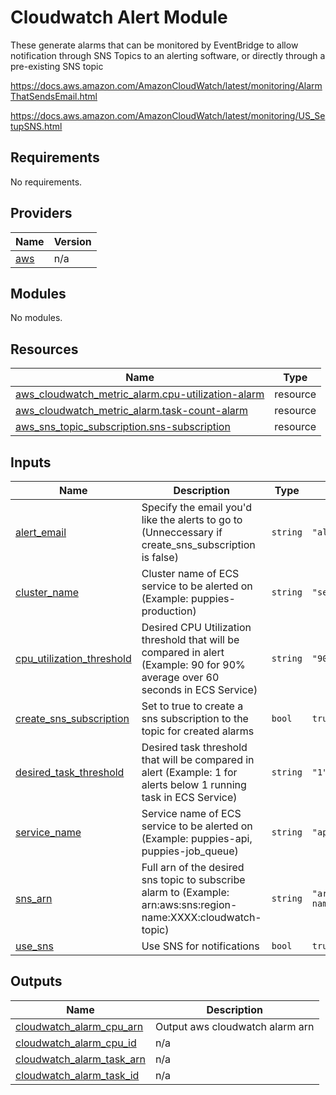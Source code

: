 # Cloudwatch Alert Module

These generate alarms that can be monitored by EventBridge to allow notification through SNS Topics to an alerting software, or directly through a pre-existing SNS topic

https://docs.aws.amazon.com/AmazonCloudWatch/latest/monitoring/AlarmThatSendsEmail.html

https://docs.aws.amazon.com/AmazonCloudWatch/latest/monitoring/US_SetupSNS.html

<!-- BEGIN_TF_DOCS -->
## Requirements

No requirements.

## Providers

| Name | Version |
|------|---------|
| <a name="provider_aws"></a> [aws](#provider\_aws) | n/a |

## Modules

No modules.

## Resources

| Name | Type |
|------|------|
| [aws_cloudwatch_metric_alarm.cpu-utilization-alarm](https://registry.terraform.io/providers/hashicorp/aws/latest/docs/resources/cloudwatch_metric_alarm) | resource |
| [aws_cloudwatch_metric_alarm.task-count-alarm](https://registry.terraform.io/providers/hashicorp/aws/latest/docs/resources/cloudwatch_metric_alarm) | resource |
| [aws_sns_topic_subscription.sns-subscription](https://registry.terraform.io/providers/hashicorp/aws/latest/docs/resources/sns_topic_subscription) | resource |

## Inputs

| Name | Description | Type | Default | Required |
|------|-------------|------|---------|:--------:|
| <a name="input_alert_email"></a> [alert\_email](#input\_alert\_email) | Specify the email you'd like the alerts to go to (Unneccessary if create\_sns\_subscription is false) | `string` | `"alerts@synapsestudios.com"` | no |
| <a name="input_cluster_name"></a> [cluster\_name](#input\_cluster\_name) | Cluster name of ECS service to be alerted on (Example: puppies-production) | `string` | `"service-production"` | no |
| <a name="input_cpu_utilization_threshold"></a> [cpu\_utilization\_threshold](#input\_cpu\_utilization\_threshold) | Desired CPU Utilization threshold that will be compared in alert (Example: 90 for 90% average over 60 seconds in ECS Service) | `string` | `"90"` | no |
| <a name="input_create_sns_subscription"></a> [create\_sns\_subscription](#input\_create\_sns\_subscription) | Set to true to create a sns subscription to the topic for created alarms | `bool` | `true` | no |
| <a name="input_desired_task_threshold"></a> [desired\_task\_threshold](#input\_desired\_task\_threshold) | Desired task threshold that will be compared in alert (Example: 1 for alerts below 1 running task in ECS Service) | `string` | `"1"` | no |
| <a name="input_service_name"></a> [service\_name](#input\_service\_name) | Service name of ECS service to be alerted on (Example: puppies-api, puppies-job\_queue) | `string` | `"appname-api"` | no |
| <a name="input_sns_arn"></a> [sns\_arn](#input\_sns\_arn) | Full arn of the desired sns topic to subscribe alarm to (Example: arn:aws:sns:region-name:XXXX:cloudwatch-topic) | `string` | `"arn:aws:sns:region-name:XXXX:cloudwatch-topic"` | no |
| <a name="input_use_sns"></a> [use\_sns](#input\_use\_sns) | Use SNS for notifications | `bool` | `true` | no |

## Outputs

| Name | Description |
|------|-------------|
| <a name="output_cloudwatch_alarm_cpu_arn"></a> [cloudwatch\_alarm\_cpu\_arn](#output\_cloudwatch\_alarm\_cpu\_arn) | Output aws cloudwatch alarm arn |
| <a name="output_cloudwatch_alarm_cpu_id"></a> [cloudwatch\_alarm\_cpu\_id](#output\_cloudwatch\_alarm\_cpu\_id) | n/a |
| <a name="output_cloudwatch_alarm_task_arn"></a> [cloudwatch\_alarm\_task\_arn](#output\_cloudwatch\_alarm\_task\_arn) | n/a |
| <a name="output_cloudwatch_alarm_task_id"></a> [cloudwatch\_alarm\_task\_id](#output\_cloudwatch\_alarm\_task\_id) | n/a |
<!-- END_TF_DOCS -->
